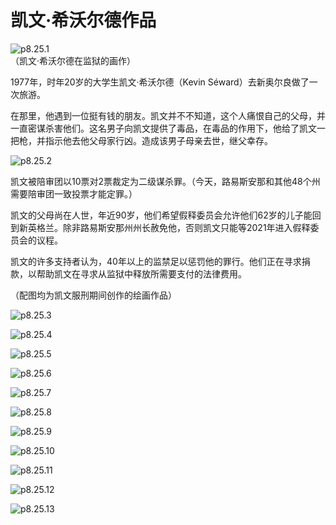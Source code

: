 # 凯文·希沃尔德作品

![p8.25.1](/images/8.25.1.jpg)  
​（凯文·希沃尔德在监狱的画作）

1977年，时年20岁的大学生凯文·希沃尔德（Kevin Séward）去新奥尔良做了一次旅游。

在那里，他遇到一位挺有钱的朋友。凯文并不不知道，这个人痛恨自己的父母，并一直密谋杀害他们。这名男子向凯文提供了毒品，在毒品的作用下，他给了凯文一把枪，并指示他去他父母家行凶。造成该男子母亲去世，继父幸存。

![p8.25.2](/images/8.25.2.jpg)

凯文被陪审团以10票对2票裁定为二级谋杀罪。（今天，路易斯安那和其他48个州需要陪审团一致投票才能定罪。）

凯文的父母尚在人世，年近90岁，他们希望假释委员会允许他们62岁的儿子能回到新英格兰。除非路易斯安那州州长赦免他，否则凯文只能等2021年进入假释委员会的议程。

凯文的许多支持者认为，40年以上的监禁足以惩罚他的罪行。他们正在寻求捐款，以帮助凯文在寻求从监狱中释放所需要支付的法律费用。

（配图均为凯文服刑期间创作的绘画作品）

![p8.25.3](/images/8.25.3.jpg)

![p8.25.4](/images/8.25.4.jpg)

![p8.25.5](/images/8.25.5.jpg)

![p8.25.6](/images/8.25.6.jpg)

![p8.25.7](/images/8.25.7.jpg)

![p8.25.8](/images/8.25.8.jpg)

![p8.25.9](/images/8.25.9.jpg)

![p8.25.10](/images/8.25.10.jpg)

![p8.25.11](/images/8.25.11.jpg)

![p8.25.12](/images/8.25.12.jpg)

![p8.25.13](/images/8.25.13.jpg)
